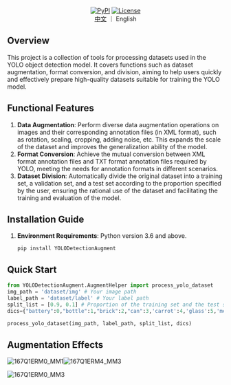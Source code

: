 <div align="center">
 

 [![PyPI](https://img.shields.io/pypi/v/YOLODetectionAugment.svg)](https://pypi.org/project/YOLODetectionAugment/) [![License](https://img.shields.io/badge/License-MIT-blue.svg)](https://opensource.org/licenses/MIT) 
 <br/>
  [中文](https://github.com/Huuuuugh/YOLODetectionAugment/blob/main/README_CN.md) ｜  English <br/>
 
</div>



## Overview

This project is a collection of tools for processing datasets used in the YOLO object detection model. It covers functions such as dataset augmentation, format conversion, and division, aiming to help users quickly and effectively prepare high-quality datasets suitable for training the YOLO model.

## Functional Features

1. **Data Augmentation**: Perform diverse data augmentation operations on images and their corresponding annotation files (in XML format), such as rotation, scaling, cropping, adding noise, etc. This expands the scale of the dataset and improves the generalization ability of the model.
2. **Format Conversion**: Achieve the mutual conversion between XML format annotation files and TXT format annotation files required by YOLO, meeting the needs for annotation formats in different scenarios.
3. **Dataset Division**: Automatically divide the original dataset into a training set, a validation set, and a test set according to the proportion specified by the user, ensuring the rational use of the dataset and facilitating the training and evaluation of the model.

## Installation Guide

1. **Environment Requirements**: Python version 3.6 and above.

   ```shell
   pip install YOLODetectionAugment
   ```

## Quick Start

```python
from YOLODetectionAugment.AugmentHelper import process_yolo_dataset
img_path = 'dataset/img' # Your image path
label_path = 'dataset/label' # Your label path
split_list = [0.9, 0.1] # Proportion of the training set and the test set
dics={"battery":0,"bottle":1,"brick":2,"can":3,'carrot':4,'glass':5,'medicine':6,'mooli':7,'package':8,'pebble':9,'potato':10} # Replace these mapping pairs with your own ones

process_yolo_dataset(img_path, label_path, split_list, dics)
```

## Augmentation Effects

![167Q1ERM0_MM1](images/README/167Q1ERM0_MM1.png)![167Q1ERM4_MM3](images/README/167Q1ERM4_MM3.png)

![167Q1ERM0_MM3](images/README/167Q1ERM0_MM3.png)
